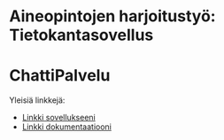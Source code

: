 # Aineopintojen harjoitustyö: Tietokantasovellus
# ChattiPalvelu

Yleisiä linkkejä:

* [Linkki sovellukseeni](https://jussiliu.users.cs.helsinki.fi/ChattiPalvelu)
* [Linkki dokumentaatiooni](https://github.com/Jusaa/Tsoha-Bootstrap/blob/master/doc/dokumentaatio.pdf)


